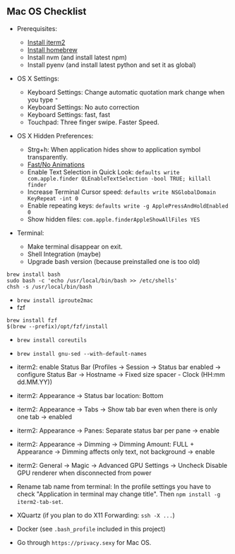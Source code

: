 ## Mac OS Checklist
- Prerequisites:
  - [Install iterm2](https://iterm2.com/)
  - [Install homebrew](https://brew.sh/)
  - Install nvm (and install latest npm)
  - Install pyenv (and install latest python and set it as global)
  

- OS X Settings:
  - Keyboard Settings: Change automatic quotation mark change when you type `"`
  - Keyboard Settings: No auto correction
  - Keyboard Settings: fast, fast  
  - Touchpad: Three finger swipe. Faster Speed.
    

- OS X Hidden Preferences:
  - Strg+h: When application hides show to application symbol transparently.
  - [Fast/No Animations](https://apple.stackexchange.com/questions/14001/how-to-turn-off-all-animations-on-os-x)
  - Enable Text Selection in Quick Look:
  `defaults write com.apple.finder QLEnableTextSelection -bool TRUE; killall finder`
  - Increase Terminal Cursor speed:
  `defaults write NSGlobalDomain KeyRepeat -int 0`
  - Enable repeating keys:
  `defaults write -g ApplePressAndHoldEnabled 0`
  - Show hidden files: `com.apple.finderAppleShowAllFiles YES`
    
  
  

- Terminal:
  - Make terminal disappear on exit.
  - Shell Integration (maybe)
  - Upgrade bash version (because preinstalled one is too old)
```
brew install bash
sudo bash -c 'echo /usr/local/bin/bash >> /etc/shells'
chsh -s /usr/local/bin/bash
```
  - `brew install iproute2mac`
  - fzf
```
brew install fzf
$(brew --prefix)/opt/fzf/install
```
  - `brew install coreutils`
  - `brew install gnu-sed --with-default-names`
  - iterm2: enable Status Bar
    (Profiles -> Session -> Status bar enabled -> configure Status Bar
    -> Hostname -> Fixed size spacer - Clock (HH:mm  dd.MM.YY))
  - iterm2: Appearance -> Status bar location: Bottom  
  - iterm2: Appearance -> Tabs -> Show tab bar even when there is only one tab
    -> enabled
  - iterm2: Appearance -> Panes: Separate status bar per pane -> enable  
  - iterm2: Appearance -> Dimming -> Dimming Amount: FULL +
    Appearance -> Dimming affects only text, not background -> enable
  - iterm2: General -> Magic -> Advanced GPU Settings -> Uncheck Disable GPU
    renderer when disconnected from power
  - Rename tab name from terminal: In the profile settings you have to check
    "Application in terminal may change title". 
    Then `npm install -g iterm2-tab-set`.


- XQuartz (if you plan to do X11 Forwarding: `ssh -X ...`)


- Docker (see `.bash_profile` included in this project)


- Go through `https://privacy.sexy` for Mac OS.